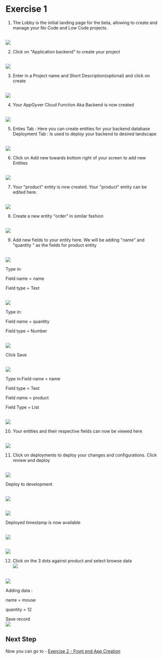# Exercise 1 

1. The Lobby is the initial landing page for the beta, allowing to create and manage your No Code and Low Code projects.

<br>![](/exercises/Exercise_1/images/image-1-1.png)



2. Click on "Application backend" to create your project

<br>![](/exercises/Exercise_1/images/image-1-2.png)



3. Enter in a Project name and Short Description(optional) and click on create

<br>![](/exercises/Exercise_1/images/image_1.3.png)



4. Your AppGyver Cloud Function Aka Backend is now created

<br>![](/exercises/Exercise_1/images/image_1.4.png)



5. Enties Tab : Here you can create entities for your backend database
Deployment Tab : Is used to deploy your backend to desired landscape

<br>![](/exercises/Exercise_1/images/image_1.5.png)


6. Click on Add new towards bottom right of your screen to add new Entities

<br>![](/exercises/Exercise_1/images/image(1).png)

7. Your "product" entity is now created. Your "product" entity can be edited here. 

<br>![](/exercises/Exercise_1/images/image(2).png)

8. Create a new entity "order" in similar fashion

<br>![](/exercises/Exercise_1/images/image(3).png)

9. Add new fields to your entity here. We will be adding "name" and "quantity " as the fields for product entity

<br>![](/exercises/Exercise_1/images/image(4).png)

Type in:

Field name = name

Field type = Text

<br>![](/exercises/Exercise_1/images/image(5).png)

Type in:

Field name = quantity

Field type = Number

<br>![](/exercises/Exercise_1/images/image(6).png)

Click Save

<br>![](/exercises/Exercise_1/images/image(7).png)

Type in:Field name = name 

Field type = Text

Field name = product

Field Type = List

<br>![](/exercises/Exercise_1/images/image(8).png)

10. Your entities and their respective fields can now be viewed here

<br>![](/exercises/Exercise_1/images/image(9).png)

11. Click on deployments to deploy your changes and configurations. Click review and deploy

<br>![](/exercises/Exercise_1/images/image(10).png)

Deploy to development

<br>![](/exercises/Exercise_1/images/image(11).png)

<br>![](/exercises/Exercise_1/images/image(12).png)

Deployed timestamp is now available

<br>![](/exercises/Exercise_1/images/image(13).png)


<br>![](/exercises/Exercise_1/images/image(14).png)


12. Click on the 3 dots against product and select browse data
<br>![](/exercises/Exercise_1/images/image(15).png)



<br>![](/exercises/Exercise_1/images/image(16).png)


Adding data :

name = mouse  

quantity = 12  

Save record
<br>![](/exercises/Exercise_1/images/image(17).png)




## Next Step

Now you can go to - [Exercise 2 - Front end App Creation](../Exercise_2/README.md)

